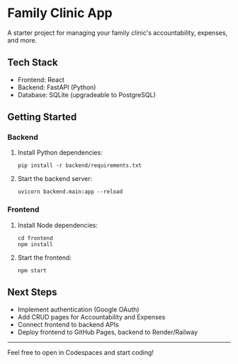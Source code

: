 # Family Clinic App

A starter project for managing your family clinic's accountability, expenses, and more.

## Tech Stack

- Frontend: React
- Backend: FastAPI (Python)
- Database: SQLite (upgradeable to PostgreSQL)

## Getting Started

### Backend

1. Install Python dependencies:
   ```
   pip install -r backend/requirements.txt
   ```
2. Start the backend server:
   ```
   uvicorn backend.main:app --reload
   ```

### Frontend

1. Install Node dependencies:
   ```
   cd frontend
   npm install
   ```
2. Start the frontend:
   ```
   npm start
   ```

## Next Steps

- Implement authentication (Google OAuth)
- Add CRUD pages for Accountability and Expenses
- Connect frontend to backend APIs
- Deploy frontend to GitHub Pages, backend to Render/Railway

---

Feel free to open in Codespaces and start coding!